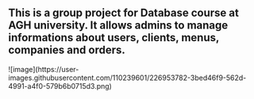 <h2>This is a group project for Database course at AGH university. It allows admins to manage informations about users, clients, menus, companies and orders.</h2>
![image](https://user-images.githubusercontent.com/110239601/226953782-3bed46f9-562d-4991-a4f0-579b6b0715d3.png)
